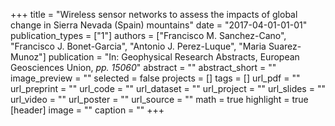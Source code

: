 +++
title = "Wireless sensor networks to assess the impacts of global change in Sierra Nevada (Spain) mountains"
date = "2017-04-01-01-01"
publication_types = ["1"]
authors = ["Francisco M. Sanchez-Cano", "Francisco J. Bonet-Garcia", "Antonio J. Perez-Luque", "Maria Suarez-Munoz"]
publication = "In: Geophysical Research Abstracts, European Geosciences Union, _pp. 15060_"
abstract = ""
abstract_short = ""
image_preview = ""
selected = false
projects = []
tags = []
url_pdf = ""
url_preprint = ""
url_code = ""
url_dataset = ""
url_project = ""
url_slides = ""
url_video = ""
url_poster = ""
url_source = ""
math = true
highlight = true
[header]
image = ""
caption = ""
+++
